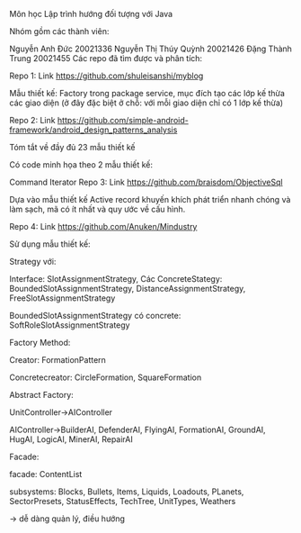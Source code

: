 Môn học Lập trình hướng đối tượng với Java

Nhóm gồm các thành viên:

Nguyễn Anh Đức 20021336
Nguyễn Thị Thúy Quỳnh 20021426
Đặng Thành Trung 20021455
Các repo đã tìm được và phân tích:

Repo 1: Link https://github.com/shuleisanshi/myblog

Mẫu thiết kế: Factory trong package service, mục đích tạo các lớp kế thừa các giao diện (ở đây đặc biệt ở chỗ: với mỗi giao diện chỉ có 1 lớp kế thừa)

Repo 2: Link https://github.com/simple-android-framework/android_design_patterns_analysis

Tóm tắt về đầy đủ 23 mẫu thiết kế

Có code minh họa theo 2 mẫu thiết kế:

Command
Iterator
Repo 3: Link https://github.com/braisdom/ObjectiveSql

Dựa vào mẫu thiết kế Active record khuyến khích phát triển nhanh chóng và làm sạch, mã có ít nhất và quy ước về cấu hình.

Repo 4: Link https://github.com/Anuken/Mindustry

Sử dụng mẫu thiết kế:

Strategy với:

Interface: SlotAssignmentStrategy, Các ConcreteStategy: BoundedSlotAssignmentStrategy, DistanceAssignmentStrategy, FreeSlotAssignmentStrategy

BoundedSlotAssignmentStrategy có concrete: SoftRoleSlotAssignmentStrategy

Factory Method:

Creator: FormationPattern

Concretecreator: CircleFormation, SquareFormation

Abstract Factory:

UnitController->AIController

AIController->BuilderAI, DefenderAI, FlyingAI, FormationAI, GroundAI, HugAI, LogicAI, MinerAI, RepairAI

Facade:

facade: ContentList

subsystems: Blocks, Bullets, Items, Liquids, Loadouts, PLanets, SectorPresets, StatusEffects, TechTree, UnitTypes, Weathers

-> dễ dàng quản lý, điều hướng
